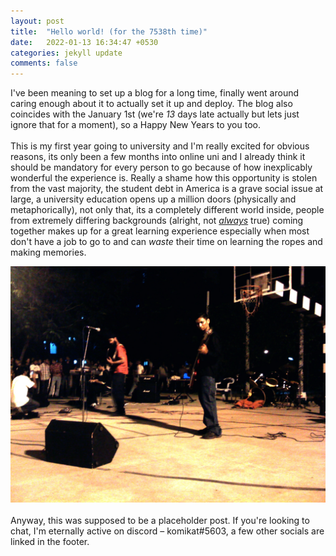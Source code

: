 ```yaml
---
layout: post
title:  "Hello world! (for the 7538th time)"
date:   2022-01-13 16:34:47 +0530
categories: jekyll update
comments: false
---
```


I've been meaning to set up a blog for a long time, finally went around caring enough about it to actually set it up and deploy. The blog also coincides with the January 1st (we're _13_ days late actually but lets just ignore that for a moment), so a Happy New Years to you too. <br><br>This is my first year going to university and I'm really excited for obvious reasons, its only been a few months into online uni and I already think it should be mandatory for every person to go because of how inexplicably wonderful the experience is. Really a shame how this opportunity is stolen from the vast majority, the student debt in America is a grave social issue at large, a university education opens up a million doors (physically and metaphorically), not only that, its a completely different world inside, people from extremely differing backgrounds (alright, not _[always](https://www.thecrimson.com/article/2021/9/15/harvard-skews-wealthy-freshman-survey/)_ true) coming together makes up for a great learning experience especially when most don't have a job to go to and can _waste_ their time on learning the ropes and making memories. <br> 

![This is an image](/assets/fc.png)
<br>
<br>
Anyway, this was supposed to be a placeholder post. If you're looking to chat, I'm eternally active on discord – komikat#5603, a few other socials are linked in the footer.
